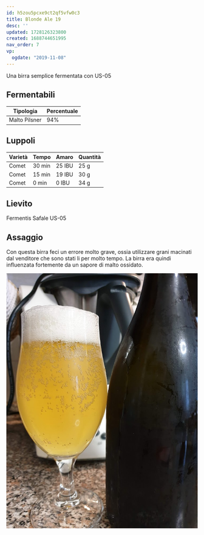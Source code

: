 ```yaml
---
id: h5zou5pcxe9ct2qf5vfw0c3
title: Blonde Ale 19
desc: ''
updated: 1728126323800
created: 1688744651995
nav_order: 7
vp:
  ogdate: "2019-11-08"
---
```

Una birra semplice fermentata con US-05

## Fermentabili

| Tipologia     | Percentuale |
|---------------|-------------|
| Malto Pilsner | 94%         |

## Luppoli

| Varietà | Tempo  | Amaro   | Quantità |
|---------|--------|---------|----------|
| Comet   | 30 min | 25 IBU  | 25 g     |
| Comet   | 15 min | 19 IBU  | 30 g     |
| Comet   | 0 min  | 0 IBU   | 34 g     |

## Lievito

Fermentis Safale US-05

## Assaggio

Con questa birra feci un errore molto grave, ossia utilizzare grani macinati dal venditore che sono stati li per molto tempo. La birra era quindi influenzata fortemente da un sapore di malto ossidato.

![img](./assets/images/2024-09-18-22-53-36.png)
